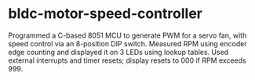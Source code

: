 # bldc-motor-speed-controller
Programmed a C-based 8051 MCU to generate PWM for a servo fan, with speed control via an 8-position DIP switch. Measured RPM using encoder edge counting and displayed it on 3 LEDs using lookup tables. Used external interrupts and timer resets; display resets to 000 if RPM exceeds 999.
